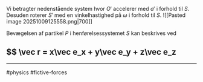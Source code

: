 Vi betragter nedenstående system hvor $O'$ accelerer med $a'$ i forhold til $S$. Desuden roterer $S'$ med en vinkelhastighed på $\omega$ i forhold til $S$.
![[Pasted image 20251009125558.png|700]]

Bevægelsen af partikel $P$ i henførelsessystemet $S$ kan beskrives ved
## $$ \vec r = x\vec e_x + y\vec e_y + z\vec e_z

---
#physics #fictive-forces